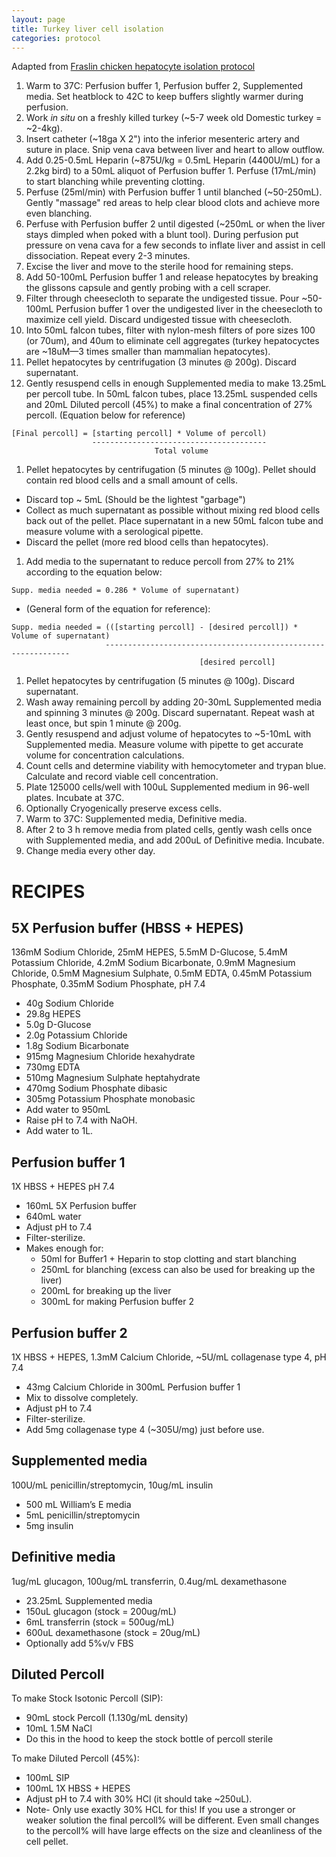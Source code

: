 ```yaml
---
layout: page
title: Turkey liver cell isolation
categories: protocol
---
```


Adapted from [Fraslin chicken hepatocyte isolation protocol][1]

1. Warm to 37C: Perfusion buffer 1, Perfusion buffer 2, Supplemented media. Set heatblock to 42C to keep buffers slightly warmer during perfusion.
1. Work _in situ_ on a freshly killed turkey (~5-7 week old Domestic turkey = ~2-4kg).
1. Insert catheter (~18ga X 2") into the inferior mesenteric artery and suture in place. Snip vena cava between liver and heart to allow outflow.
1. Add 0.25-0.5mL Heparin (~875U/kg = 0.5mL Heparin (4400U/mL) for a 2.2kg bird) to a 50mL aliquot of Perfusion buffer 1. Perfuse (17mL/min) to start blanching while preventing clotting.
1. Perfuse (25ml/min) with Perfusion buffer 1 until blanched (~50-250mL). Gently "massage" red areas to help clear blood clots and achieve more even blanching.
1. Perfuse with Perfusion buffer 2 until digested (~250mL or when the liver stays dimpled when poked with a blunt tool). During perfusion put pressure on vena cava for a few seconds to inflate liver and assist in cell dissociation. Repeat every 2-3 minutes.
1. Excise the liver and move to the sterile hood for remaining steps.
1. Add 50-100mL Perfusion buffer 1 and release hepatocytes by breaking the glissons capsule and gently probing with a cell scraper.
1. Filter through cheesecloth to separate the undigested tissue. Pour ~50-100mL Perfusion buffer 1 over the undigested liver in the cheesecloth to maximize cell yield. Discard undigested tissue with cheesecloth.
1. Into 50mL falcon tubes, filter with nylon-mesh filters of pore sizes 100 (or 70um), and 40um to eliminate cell aggregates (turkey hepatocyctes are ~18uM—3 times smaller than mammalian hepatocytes).
1. Pellet hepatocytes by centrifugation (3 minutes @ 200g). Discard supernatant.
1. Gently resuspend cells in enough Supplemented media to make 13.25mL per percoll tube. In 50mL falcon tubes, place 13.25mL suspended cells and 20mL Diluted percoll (45%) to make a final concentration of 27% percoll. (Equation below for reference)
~~~
[Final percoll] = [starting percoll] * Volume of percoll)
                  ---------------------------------------
                                Total volume
~~~
1. Pellet hepatocytes by centrifugation (5 minutes @ 100g). Pellet should contain red blood cells and a small amount of cells.
  * Discard top ~ 5mL (Should be the lightest "garbage")
  * Collect as much supernatant as possible without mixing red blood cells back out of the pellet. Place supernatant in a new 50mL falcon tube and measure volume with a serological pipette.
  * Discard the pellet (more red blood cells than hepatocytes).
1. Add media to the supernatant to reduce percoll from 27% to 21% according to the equation below:
~~~
Supp. media needed = 0.286 * Volume of supernatant)
~~~
  * (General form of the equation for reference):
~~~
Supp. media needed = (([starting percoll] - [desired percoll]) * Volume of supernatant)
                     --------------------------------------------------------------
                                          [desired percoll]
~~~

1. Pellet hepatocytes by centrifugation (5 minutes @ 100g). Discard supernatant.
1. Wash away remaining percoll by adding 20-30mL Supplemented media and spinning 3 minutes @ 200g. Discard supernatant. Repeat wash at least once, but spin 1 minute @ 200g.
1. Gently resuspend and adjust volume of hepatocytes to ~5-10mL with Supplemented media. Measure volume with pipette to get accurate volume for concentration calculations.
1. Count cells and determine viability with hemocytometer and trypan blue. Calculate and record viable cell concentration.
1. Plate 125000 cells/well with 100uL Supplemented medium in 96-well plates. Incubate at 37C.
1. Optionally Cryogenically preserve excess cells.
1. Warm to 37C: Supplemented media, Definitive media.
1. After 2 to 3 h remove media from plated cells, gently wash cells once with Supplemented media, and add 200uL of Definitive media. Incubate.
1. Change media every other day.

# RECIPES

## 5X Perfusion buffer (HBSS + HEPES)
136mM Sodium Chloride, 25mM HEPES, 5.5mM D-Glucose, 5.4mM Potassium Chloride, 4.2mM Sodium Bicarbonate, 0.9mM Magnesium Chloride, 0.5mM Magnesium Sulphate, 0.5mM EDTA, 0.45mM Potassium Phosphate, 0.35mM Sodium Phosphate, pH 7.4

  * 40g Sodium Chloride
  * 29.8g HEPES
  * 5.0g D-Glucose
  * 2.0g Potassium Chloride
  * 1.8g Sodium Bicarbonate
  * 915mg Magnesium Chloride hexahydrate
  * 730mg EDTA
  * 510mg Magnesium Sulphate heptahydrate
  * 470mg Sodium Phosphate dibasic
  * 305mg Potassium Phosphate monobasic
  * Add water to 950mL
  * Raise pH to 7.4 with NaOH.
  * Add water to 1L.

## Perfusion buffer 1
1X HBSS + HEPES pH 7.4
  * 160mL 5X Perfusion buffer
  * 640mL water
  * Adjust pH to 7.4
  * Filter-sterilize.
  * Makes enough for:
    - 50ml for Buffer1 + Heparin to stop clotting and start blanching
    - 250mL for blanching (excess can also be used for breaking up the liver)
    - 200mL for breaking up the liver
    - 300mL for making Perfusion buffer 2


## Perfusion buffer 2
1X HBSS + HEPES, 1.3mM Calcium Chloride, ~5U/mL collagenase type 4, pH 7.4

  * 43mg Calcium Chloride in 300mL Perfusion buffer 1
  * Mix to dissolve completely.
  * Adjust pH to 7.4
  * Filter-sterilize.
  * Add 5mg collagenase type 4 (~305U/mg) just before use.

## Supplemented media
100U/mL penicillin/streptomycin, 10ug/mL insulin

  * 500 mL William’s E media
  * 5mL penicillin/streptomycin
  * 5mg insulin

## Definitive media
1ug/mL glucagon, 100ug/mL transferrin, 0.4ug/mL dexamethasone

  * 23.25mL Supplemented media
  * 150uL glucagon (stock = 200ug/mL)
  * 6mL transferrin (stock = 500ug/mL)
  * 600uL dexamethasone (stock = 20ug/mL)
  * Optionally add 5%v/v FBS

## Diluted Percoll
To make Stock Isotonic Percoll (SIP):
  * 90mL stock Percoll (1.130g/mL density)
  * 10mL 1.5M NaCl
  * Do this in the hood to keep the stock bottle of percoll sterile

To make Diluted Percoll (45%):
  * 100mL SIP
  * 100mL 1X HBSS + HEPES
  * Adjust pH to 7.4 with 30% HCl (it should take ~250uL).
  * Note- Only use exactly 30% HCL for this! If you use a stronger or weaker solution the final percoll% will be different. Even small changes to the percoll% will have large effects on the size and cleanliness of the cell pellet.

[1]: https://www.ncbi.nlm.nih.gov/pubmed/1429363
